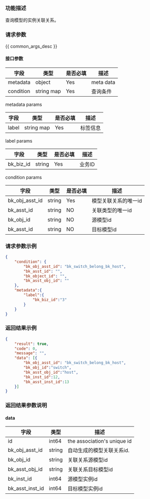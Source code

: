 ### 功能描述

查询模型的实例关联关系。

### 请求参数

{{ common_args_desc }}

#### 接口参数

| 字段                 |  类型      | 是否必填	   |  描述          |
|----------------------|------------|--------|-----------------------------|
| metadata           | object     | Yes    | meta data             |
| condition | string map     | Yes   | 查询条件 |


metadata params

| 字段                 |  类型      | 是否必填	   |  描述         |
|---------------------|------------|--------|-----------------------------|
| label           | string map     | Yes     | 标签信息 |


label params

| 字段                 |  类型      | 是否必填	   |  描述         |
|---------------------|------------|--------|-----------------------------|
| bk_biz_id           | string      | Yes     | 业务ID |


condition params

| 字段                 |  类型      | 是否必填	   |  描述         |
|---------------------|------------|--------|-----------------------------|
| bk_obj_asst_id           | string     | Yes     | 模型关联关系的唯一id|
| bk_asst_id           | string     | NO     | 关联类型的唯一id|
| bk_obj_id           | string     | NO     | 源模型id|
| bk_asst_id           | string     | NO     | 目标模型id|


### 请求参数示例

``` json
{
    "condition": {
        "bk_obj_asst_id": "bk_switch_belong_bk_host",
        "bk_asst_id": "",
        "bk_object_id": "",
        "bk_asst_obj_id": ""
    },
    "metadata":{
        "label":{
            "bk_biz_id":"3"
        }
    }
}
```

### 返回结果示例

```json
{
    "result": true,
    "code": 0,
    "message": "",
    "data": [{
        "bk_obj_asst_id": "bk_switch_belong_bk_host",
        "bk_obj_id":"switch",
        "bk_asst_obj_id":"host",
        "bk_inst_id":12,
        "bk_asst_inst_id":13
    }]
}

```


### 返回结果参数说明

#### data

| 字段       | 类型     | 描述         |
|------------|----------|--------------|
|id|int64|the association's unique id|
| bk_obj_asst_id| string|  自动生成的模型关联关系id.|
| bk_obj_id| string| 关联关系源模型id |
| bk_asst_obj_id| string| 关联关系目标模型id|
| bk_inst_id| int64| 源模型实例id|
| bk_asst_inst_id| int64| 目标模型实例id|


